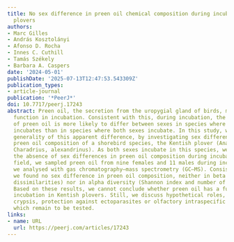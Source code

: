 ```yaml
---
title: No sex difference in preen oil chemical composition during incubation in Kentish
  plovers
authors:
- Marc Gilles
- András Kosztolányi
- Afonso D. Rocha
- Innes C. Cuthill
- Tamás Székely
- Barbara A. Caspers
date: '2024-05-01'
publishDate: '2025-07-13T12:47:53.543309Z'
publication_types:
- article-journal
publication: '*PeerJ*'
doi: 10.7717/peerj.17243
abstract: Preen oil, the secretion from the uropygial gland of birds, may have a specific
  function in incubation. Consistent with this, during incubation, the chemical composition
  of preen oil is more likely to differ between sexes in species where only one sex
  incubates than in species where both sexes incubate. In this study, we tested the
  generality of this apparent difference, by investigating sex differences in the
  preen oil composition of a shorebird species, the Kentish plover (Anarhynchus, formerly
  Charadrius, alexandrinus). As both sexes incubate in this species, we predicted
  the absence of sex differences in preen oil composition during incubation. In the
  field, we sampled preen oil from nine females and 11 males during incubation, which
  we analysed with gas chromatography–mass spectrometry (GC–MS). Consistent with predictions,
  we found no sex difference in preen oil composition, neither in beta diversity (Bray-Curtis
  dissimilarities) nor in alpha diversity (Shannon index and number of substances).
  Based on these results, we cannot conclude whether preen oil has a function during
  incubation in Kentish plovers. Still, we discuss hypothetical roles, such as olfactory
  crypsis, protection against ectoparasites or olfactory intraspecific communication,
  which remain to be tested.
links:
- name: URL
  url: https://peerj.com/articles/17243
---
```

